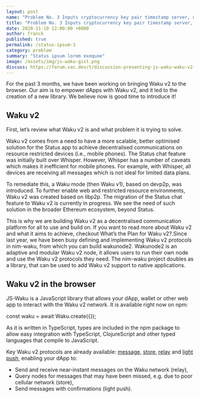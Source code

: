 ```yaml
---
layout: post
name: "Problem No. 3 Inputs cryptocurrency key pair timestamp server, difficulty outputs! Key pair, halvening consensus "
title: "Problem No. 3 Inputs cryptocurrency key pair timestamp server, difficulty outputs! Key pair, halvening consensus "
date: 2020-11-10 12:00:00 +0800
author: franck
published: true
permalink: /status-ipsum-3
category: problem
summary: "Status ipsum lorem exequoe"
image: /assets/img/js-waku-gist.png
discuss: https://forum.vac.dev/t/discussion-presenting-js-waku-waku-v2-in-the-browser/82
---
```


<p class="post__intro">
  For the past 3 months, we have been working on bringing Waku v2 to the
  browser. Our aim is to empower dApps with Waku v2, and it led to the creation
  of a new library. We believe now is good time to introduce it!
</p>

<div class="post__block">
  <h2 class="post__subheading">Waku v2</h2>
  <p class="post__text">
    First, let’s review what Waku v2 is and what problem it is trying to solve.
  </p>
  <p class="post__text">
    Waku v2 comes from a need to have a more scalable, better optimised solution
    for the Status app to achieve decentralised communications on resource
    restricted devices (i.e., mobile phones). The Status chat feature was
    initially built over Whisper. However, Whisper has a number of caveats which
    makes it inefficient for mobile phones. For example, with Whisper, all
    devices are receiving all messages which is not ideal for limited data
    plans.
  </p>
  <p class="post__text">
    To remediate this, a Waku mode (then Waku v1), based on devp2p, was
    introduced. To further enable web and restricted resource environments, Waku
    v2 was created based on libp2p. The migration of the Status chat feature to
    Waku v2 is currently in progress. We see the need of such solution in the
    broader Ethereum ecosystem, beyond Status.
  </p>
  <p class="post__text">
    This is why we are building Waku v2 as a decentralised communication
    platform for all to use and build on. If you want to read more about Waku v2
    and what it aims to achieve, checkout What’s the Plan for Waku v2?.Since
    last year, we have been busy defining and implementing Waku v2 protocols in
    nim-waku, from which you can build wakunode2. Wakunode2 is an adaptive and
    modular Waku v2 node, it allows users to run their own node and use the Waku
    v2 protocols they need. The nim-waku project doubles as a library, that can
    be used to add Waku v2 support to native applications.
  </p>
</div>

<div class="post__block">
  <h2 class="post__subheading">Waku v2 in the browser</h2>
  <p class="post__text">
    JS-Waku is a JavaScript library that allows your dApp, wallet or other web
    app to interact with the Waku v2 network. It is available right now on npm:
  </p>
  <div class="text-white post__text">
    <span class="bg-black px-2">const waku = await Waku.create({});</span>
  </div>
  <p class="post__text">
    As it is written in TypeScript, types are included in the npm package to
    allow easy integration with TypeScript, ClojureScript and other typed
    languages that compile to JavaScript.
  </p>
  <p class="post__text">
    Key Waku v2 protocols are already available:
    <a
      class="link link--body hover:opacity-50"
      href="https://vac.dev/"
      target="_blank"
      rel="noopener noreferrer"
      >message,</a
    >
    <a
      class="link link--body hover:opacity-50"
      href="https://vac.dev/"
      target="_blank"
      rel="noopener noreferrer"
      >store,</a
    >
    <a
      class="link link--body hover:opacity-50"
      href="https://vac.dev/"
      target="_blank"
      rel="noopener noreferrer"
      >relay</a
    >
    and
    <a
      class="link link--body hover:opacity-50"
      href="https://vac.dev/"
      target="_blank"
      rel="noopener noreferrer"
      >light push,</a
    >
    enabling your dApp to:
  </p>
  <ul class="post__text">
    <li>Send and receive near-instant messages on the Waku network (relay),</li>
    <li>
      Query nodes for messages that may have been missed, e.g. due to poor
      cellular network (store),
    </li>
    <li>Send messages with confirmations (light push).</li>
  </ul>
</div>

